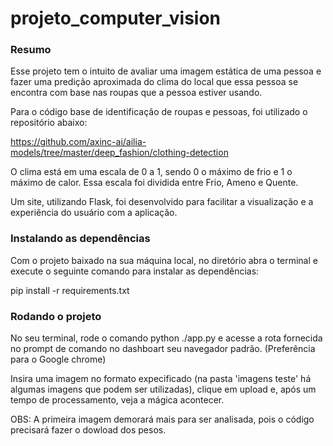 # projeto_computer_vision

### Resumo
Esse projeto tem o intuito de avaliar uma imagem estática de uma pessoa e fazer uma predição aproximada do clima do local que essa pessoa se encontra com base nas roupas que a pessoa estiver usando.

Para o código base de identificação de roupas e pessoas, foi utilizado o repositório abaixo:

https://github.com/axinc-ai/ailia-models/tree/master/deep_fashion/clothing-detection

O clima está em uma escala de 0 a 1, sendo 0 o máximo de frio e 1 o máximo de calor. Essa escala foi dividida entre Frio, Ameno e Quente.

Um site, utilizando Flask, foi desenvolvido para facilitar a visualização e a experiência do usuário com a aplicação.

### Instalando as dependências
Com o projeto baixado na sua máquina local, no diretório abra o terminal e execute o seguinte comando para instalar as dependências:

pip install -r requirements.txt

### Rodando o projeto

No seu terminal, rode o comando python ./app.py e acesse a rota fornecida no prompt de comando no dashboart seu navegador padrão. (Preferência para o Google chrome)

Insira uma imagem no formato expecificado (na pasta 'imagens teste' há algumas imagens que podem ser utilizadas), clique em upload e, após um tempo de processamento, veja a mágica acontecer.

OBS: A primeira imagem demorará mais para ser analisada, pois o código precisará fazer o dowload dos pesos. 

